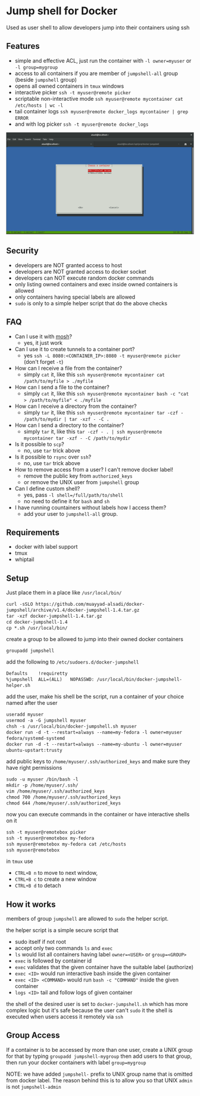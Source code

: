# Jump shell for Docker

Used as user shell to allow developers jump into their containers using ssh

## Features

* simple and effective ACL, just run the container with `-l owner=myuser` or `-l group=mygroup`
* access to all containers if you are member of `jumpshell-all` group (beside `jumpshell` group)
* opens all owned containers in `tmux` windows
* interactive picker `ssh -t myuser@remote picker`
* scriptable non-interactive mode `ssh myuser@remote mycontainer cat /etc/hosts | wc -l`
* tail container logs `ssh myuser@remote docker_logs mycontainer | grep ERROR`
* and with log picker `ssh -t myuser@remote docker_logs`

![Container Picker](/picker.png)

## Security

* developers are NOT granted access to host
* developers are NOT granted access to docker socket
* developers can NOT execute random docker commands
* only listing owned containers and exec inside owned containers is allowed
* only containers having special labels are allowed
* `sudo` is only to a simple helper script that do the above checks

## FAQ

* Can I use it with [mosh](https://mosh.org/)?
  * yes, it just work
* Can I use it to create tunnels to a container port?
  * yes `ssh -L 8080:<CONTAINER_IP>:8080 -t myuser@remote picker` (don't forget `-t`)
* How can I receive a file from the container?
  * simply `cat` it, like this `ssh myuser@remote mycontainer cat /path/to/myfile > ./myfile`
* How can I send a file to the container?
  * simply `cat` it, like this `ssh myuser@remote mycontainer bash -c "cat > /path/to/myfile" < ./myfile`
* How can I receive a directory from the container?
  * simply `tar` it, like this `ssh myuser@remote mycontainer tar -czf - /path/to/mydir | tar -xzf - -C .`
* How can I send a directory to the container?
  * simply `tar` it, like this `tar -czf - . | ssh myuser@remote mycontainer tar -xzf - -C /path/to/mydir`
* Is it possible to `scp`?
  * no, use `tar` trick above
* Is it possible to `rsync` over `ssh`?
  * no, use `tar` trick above
* How to remove access from a user? I can't remove docker label!
  * remove the public key from `authorized_keys`
  * or remove the UNIX user from `jumpshell` group
* Can I define custom shell?
  * yes, pass `-l shell=/full/path/to/shell`
  * no need to define it for `bash` and `sh`
* I have running countainers without labels how I access them?
  * add your user to `jumpshell-all` group.


## Requirements

* docker with label support
* tmux
* whiptail

## Setup

Just place them in a place like `/usr/local/bin/`

```
curl -sSLO https://github.com/muayyad-alsadi/docker-jumpshell/archive/v1.4/docker-jumpshell-1.4.tar.gz
tar -xzf docker-jumpshell-1.4.tar.gz
cd docker-jumpshell-1.4
cp *.sh /usr/local/bin/
```

create a group to be allowed to jump into their owned docker containers

```
groupadd jumpshell
```

add the following to `/etc/sudoers.d/docker-jumpshell`

```
Defaults    !requiretty
%jumpshell	ALL=(ALL)	NOPASSWD: /usr/local/bin/docker-jumpshell-helper.sh
```

add the user, make his shell be the script, run a container of your choice named after the user

```
useradd myuser
usermod -a -G jumpshell myuser
chsh -s /usr/local/bin/docker-jumpshell.sh myuser
docker run -d -t --restart=always --name=my-fedora -l owner=myuser fedora/systemd-systemd
docker run -d -t --restart=always --name=my-ubuntu -l owner=myuser ubuntu-upstart:trusty
```

add public keys to `/home/myuser/.ssh/authorized_keys` and make sure they have right permissions

```
sudo -u myuser /bin/bash -l
mkdir -p /home/myuser/.ssh/
vim /home/myuser/.ssh/authorized_keys
chmod 700 /home/myuser/.ssh/authorized_keys
chmod 644 /home/myuser/.ssh/authorized_keys
```

now you can execute commands in the container or have interactive shells on it

```
ssh -t myuser@remotebox picker
ssh -t myuser@remotebox my-fedora
ssh myuser@remotebox my-fedora cat /etc/hosts
ssh myuser@remotebox
```

in `tmux` use

* `CTRL+B n` to move to next window,
* `CTRL+B c` to create a new window
* `CTRL+B d` to detach

## How it works

members of group `jumpshell` are allowed to `sudo` the helper script.

the helper script is a simple secure script that

* sudo itself if not root
* accept only two commands `ls` and `exec` 
* `ls` would list all containers having label `owner=<USER>` or `group=<GROUP>`
* `exec` is followed by container id
* `exec` validates that the given container have the suitable label (authorize)
* `exec <ID>` would run interactive bash inside the given container
* `exec <ID> <COMMAND>` would run `bash -c "COMMAND"` inside the given container
* `logs <ID>` tail and follow logs of given container

the shell of the desired user is set to `docker-jumpshell.sh`
which has more complex logic but it's safe because the user can't `sudo` it
the shell is executed when users access it remotely via `ssh`

## Group Access

If a container is to be accessed by more than one user,
create a UNIX group for that by typing `groupadd jumpshell-mygroup`
then add users to that group, then run your docker containers with label `group=mygroup`

NOTE: we have added `jumpshell-` prefix to UNIX group name
that is omitted from docker label. The reason behind this 
is to allow you so that UNIX `admin` is not `jumpshell-admin`
